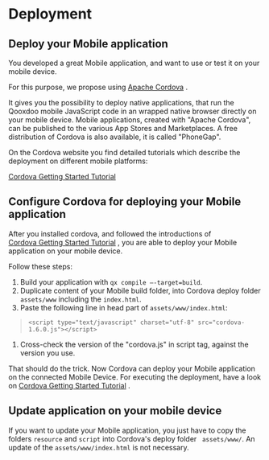# Deployment

## Deploy your Mobile application

You developed a great Mobile application, and want to use or test it
on your mobile device.

For this purpose, we propose using [Apache Cordova](https://cordova.apache.org/)
   .

It gives you the possibility to deploy native applications, that run
the Qooxdoo mobile JavaScript code in an wrapped native browser
directly on your mobile device. Mobile applications, created with
"Apache Cordova", can be published to the various App Stores and
Marketplaces. A free distribution of Cordova is also available, it is
called "PhoneGap".

On the Cordova website you find detailed tutorials which describe the
deployment on different mobile platforms:

[Cordova Getting Started Tutorial](https://cordova.apache.org/#getstarted)

## Configure Cordova for deploying your Mobile application

After you installed cordova, and followed the introductions of  
[Cordova Getting Started Tutorial](https://cordova.apache.org/#getstarted)
   , you are able to deploy your Mobile application on your mobile
device.

Follow these steps:

1.  Build your application with `qx compile —-target=build`.
2.  Duplicate content of your Mobile build folder, into Cordova deploy
    folder `assets/www` including the `index.html`.
3.  Paste the following line in head part of `assets/www/index.html`:

> `<script type="text/javascript" charset="utf-8"
> src="cordova-1.6.0.js"></script>`

1.  Cross-check the version of the "cordova.js" in script tag, against the
    version you use.

That should do the trick. Now Cordova can deploy your Mobile
application on the connected Mobile Device. For executing the
deployment, have a look on [Cordova Getting Started Tutorial](https://cordova.apache.org/#getstarted)
   .

## Update application on your mobile device

If you want to update your Mobile application, you just have to copy
the folders `resource` and `script` into Cordova's deploy folder `
assets/www/`. An update of the `assets/www/index.html` is not
necessary.

